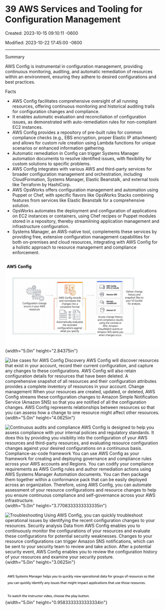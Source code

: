 # 39 AWS Services and Tooling for Configuration Management

Created: 2023-10-15 09:10:11 -0600

Modified: 2023-10-22 17:45:00 -0600

---

Summary

AWS Config is instrumental in configuration management, providing continuous monitoring, auditing, and automatic remediation of resources within an environment, ensuring they adhere to desired configurations and best practices.

Facts

- AWS Config facilitates comprehensive oversight of all running resources, offering continuous monitoring and historical auditing trails for configuration changes and compliance.
- It enables automatic evaluation and reconciliation of configuration issues, as demonstrated with auto-remediation rules for non-compliant EC2 instances.
- AWS Config provides a repository of pre-built rules for common compliance checks (e.g., EBS encryption, proper Elastic IP attachment) and allows for custom rule creation using Lambda functions for unique scenarios or enhanced information gathering.
- Automatic remediation in Config can trigger Systems Manager automation documents to resolve identified issues, with flexibility for custom solutions to specific problems.
- AWS Config integrates with various AWS and third-party services for broader configuration management and orchestration, including CloudFormation, Systems Manager, Elastic Beanstalk, and external tools like Terraform by HashiCorp.
- AWS OpsWorks offers configuration management and automation using Puppet or Chef, with specific flavors like OpsWorks Stacks combining features from services like Elastic Beanstalk for a comprehensive solution.
- OpsWorks automates the deployment and configuration of applications on EC2 instances or containers, using Chef recipes or Puppet modules stored in a repository, thereby streamlining application management and infrastructure configuration.
- Systems Manager, an AWS-native tool, complements these services by providing free, extensive configuration management capabilities for both on-premises and cloud resources, integrating with AWS Config for a holistic approach to resource management and compliance enforcement.



![AWS Config Configuration change occurs in your AWS resources AWS Config records and normalizes the changes into a consistent format Automatically evaluates the recorded configurations against what you specify AWS config APIs & Console Amazon SNS Amazon CloudWatch Amazon S3 Access change history and compliance results using the console or APIs. Amazon CloudWatch events or Amazon SNS alerts you when changes occur. Deliver change history and snapshot files to your S3 bucket for analysis. ](../../../media/AWS-DevOps-Module-11-39-AWS-Services-and-Tooling-for-Configuration-Management-image1.png){width="5.0in" height="2.84375in"}



![Use cases for AWS Config Discovery AWS Config will discover resources that exist in your account, record their current configuration, and capture any changes to these configurations. AWS Config will also retain configuration details for resources that have been deleted. A comprehensive snapshot of all resources and their configuration attributes provides a complete inventory of resources in your account. Change management When your resources are created, updated, or deleted, AWS Config streams these configuration changes to Amazon Simple Notification Service (Amazon SNS) so that you are notified of all the configuration changes. AWS Config represents relationships between resources so that you can assess how a change to one resource might affect other resources. ](../../../media/AWS-DevOps-Module-11-39-AWS-Services-and-Tooling-for-Configuration-Management-image2.png){width="5.0in" height="4.0625in"}



![Continuous audits and compliance AWS Config is designed to help you assess compliance with your internal policies and regulatory standards. It does this by providing you visibility into the configuration of your AWS resources and third-party resources, and evaluating resource configuration changes against your desired configurations on a continuous basis. Compliance-as-code framework You can use AWS Config as your framework for creating and deploying governance and compliance rules across your AWS accounts and Regions. You can codify your compliance requirements as AWS Config rules and author remediation actions using AWS Systems Manager Automation documents. You can then package them together within a conformance pack that can be easily deployed across an organization. Therefore, using AWS Config, you can automate assessment of your resource configurations and resource changes to help you ensure continuous compliance and self-governance across your AWS infrastructure. ](../../../media/AWS-DevOps-Module-11-39-AWS-Services-and-Tooling-for-Configuration-Management-image3.png){width="5.0in" height="3.7708333333333335in"}



![Troubleshooting Using AWS Config, you can quickly troubleshoot operational issues by identifying the recent configuration changes to your resources. Security analysis Data from AWS Config enables you to continuously monitor the configurations of your resources and evaluate these configurations for potential security weaknesses. Changes to your resource configurations can trigger Amazon SNS notifications, which can be sent to your security team to review and take action. After a potential security event, AWS Config enables you to review the configuration history of your resources and examine your security posture. ](../../../media/AWS-DevOps-Module-11-39-AWS-Services-and-Tooling-for-Configuration-Management-image4.png){width="5.0in" height="3.0625in"}



![AWS Systems Manager helps you to quickly view operational data for groups of resources so that you can quickly identify any issues that might impact applications that use those resources. To watch the instructor video, choose the play button. ](../../../media/AWS-DevOps-Module-11-39-AWS-Services-and-Tooling-for-Configuration-Management-image5.png){width="5.0in" height="0.9583333333333334in"}







